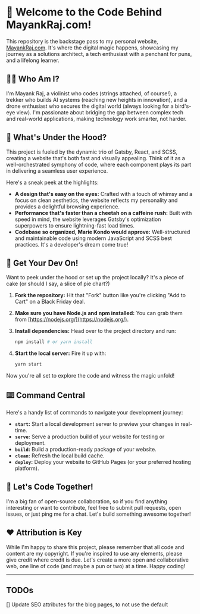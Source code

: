 # 👋 Welcome to the Code Behind MayankRaj.com!

This repository is the backstage pass to my personal website, [MayankRaj.com](https://mayankraj.com/). It's where the digital magic happens, showcasing my journey as a solutions architect, a tech enthusiast with a penchant for puns, and a lifelong learner.

## 🧑‍💻 Who Am I?

I'm Mayank Raj, a violinist who codes (strings attached, of course!), a trekker who builds AI systems (reaching new heights in innovation), and a drone enthusiast who secures the digital world (always looking for a bird's-eye view). I'm passionate about bridging the gap between complex tech and real-world applications, making technology work smarter, not harder.

## 🚀 What's Under the Hood?

This project is fueled by the dynamic trio of Gatsby, React, and SCSS, creating a website that's both fast and visually appealing. Think of it as a well-orchestrated symphony of code, where each component plays its part in delivering a seamless user experience.

Here's a sneak peek at the highlights:

- **A design that's easy on the eyes:** Crafted with a touch of whimsy and a focus on clean aesthetics, the website reflects my personality and provides a delightful browsing experience.
- **Performance that's faster than a cheetah on a caffeine rush:** Built with speed in mind, the website leverages Gatsby's optimization superpowers to ensure lightning-fast load times.
- **Codebase so organized, Marie Kondo would approve:** Well-structured and maintainable code using modern JavaScript and SCSS best practices. It's a developer's dream come true!

## 🧰 Get Your Dev On!

Want to peek under the hood or set up the project locally? It's a piece of cake (or should I say, a slice of pie chart?)

1. **Fork the repository:** Hit that "Fork" button like you're clicking "Add to Cart" on a Black Friday deal.
2. **Make sure you have Node.js and npm installed:** You can grab them from [https://nodejs.org/](https://nodejs.org/).
3. **Install dependencies:** Head over to the project directory and run:

   ```bash
   npm install # or yarn install
   ```

4. **Start the local server:** Fire it up with:

   ```bash
   yarn start
   ```

Now you're all set to explore the code and witness the magic unfold!

## ⌨️ Command Central

Here's a handy list of commands to navigate your development journey:

- **`start`:** Start a local development server to preview your changes in real-time.
- **`serve`:** Serve a production build of your website for testing or deployment.
- **`build`:** Build a production-ready package of your website.
- **`clean`:** Refresh the local build cache.
- **`deploy`:** Deploy your website to GitHub Pages (or your preferred hosting platform).

## 🤝 Let's Code Together!

I'm a big fan of open-source collaboration, so if you find anything interesting or want to contribute, feel free to submit pull requests, open issues, or just ping me for a chat. Let's build something awesome together!

## ❤️ Attribution is Key

While I'm happy to share this project, please remember that all code and content are my copyright. If you're inspired to use any elements, please give credit where credit is due. Let's create a more open and collaborative web, one line of code (and maybe a pun or two) at a time. Happy coding!

---

## TODOs

[] Update SEO attributes for the blog pages, to not use the default
